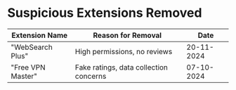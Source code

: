 # Suspicious Extensions Removed

| Extension Name       | Reason for Removal                     | Date       |
|----------------------|----------------------------------------|------------|
| "WebSearch Plus"     | High permissions, no reviews           | 20-11-2024 |
| "Free VPN Master"    | Fake ratings, data collection concerns | 07-10-2024 |
